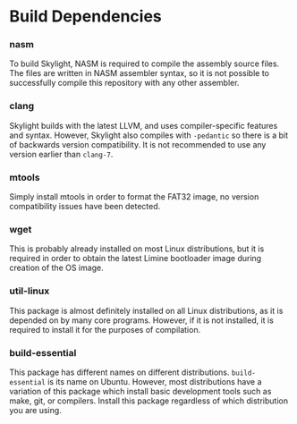 # Build Dependencies
### nasm
To build Skylight, NASM is required to compile the assembly source files. The files are written in NASM assembler syntax, so it is not possible to successfully compile this repository with any other assembler.
### clang
Skylight builds with the latest LLVM, and uses compiler-specific features and syntax. However, Skylight also compiles with `-pedantic` so there is a bit of backwards version compatibility. It is not recommended to use any version earlier than `clang-7`.
### mtools
Simply install mtools in order to format the FAT32 image, no version compatibility issues have been detected.
### wget
This is probably already installed on most Linux distributions, but it is required in order to obtain the latest Limine bootloader image during creation of the OS image.
### util-linux
This package is almost definitely installed on all Linux distributions, as it is depended on by many core programs. However, if it is not installed, it is required to install it for the purposes of compilation.
### build-essential
This package has different names on different distributions. `build-essential` is its name on Ubuntu. However, most distributions have a variation of this package which install basic development tools such as make, git, or compilers. Install this package regardless of which distribution you are using.